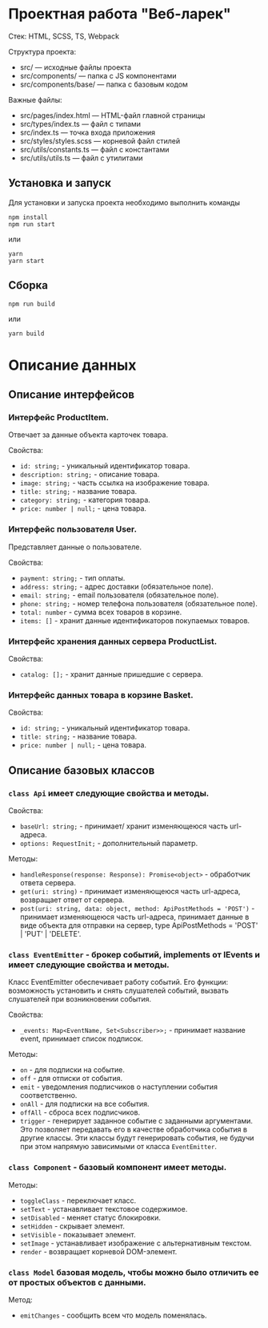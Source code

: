 # Проектная работа "Веб-ларек"

Стек: HTML, SCSS, TS, Webpack

Структура проекта:
- src/ — исходные файлы проекта
- src/components/ — папка с JS компонентами
- src/components/base/ — папка с базовым кодом

Важные файлы:
- src/pages/index.html — HTML-файл главной страницы
- src/types/index.ts — файл с типами
- src/index.ts — точка входа приложения
- src/styles/styles.scss — корневой файл стилей
- src/utils/constants.ts — файл с константами
- src/utils/utils.ts — файл с утилитами

## Установка и запуск
Для установки и запуска проекта необходимо выполнить команды

```
npm install
npm run start
```

или

```
yarn
yarn start
```
## Сборка

```
npm run build
```

или

```
yarn build
```

# Описание данных

## Описание интерфейсов

### Интерфейс ProductItem.
Отвечает за данные объекта карточек товара.

Свойства:
- `id: string;` - уникальный идентификатор товара.
- `description: string;` - описание товара.
- `image: string;` - часть ссылка на изображение товара.
- `title: string;` - название товара.
- `category: string;` - категория товара.
- `price: number | null;` - цена товара.

### Интерфейс пользователя User.
Представляет данные о пользователе.

Свойства:
- `payment: string;` - тип оплаты.
- `address: string;` - адрес доставки (обязательное поле).
- `email: string;` - email пользователя (обязательное поле).
- `phone: string;` - номер телефона пользователя (обязательное поле).
- `total: number` - сумма всех товаров в корзине.
- `items: []` - хранит данные идентификаторов покупаемых товаров.

### Интерфейс хранения данных сервера ProductList.

Свойства:
- `catalog: [];` - хранит данные пришедшие с сервера.

### Интерфейс данных товара в корзине Basket.

Свойства:
- `id: string;` - уникальный идентификатор товара.
- `title: string;` - название товара.
- `price: number | null;` - цена товара.

## Описание базовых классов

### `class Api` имеет следующие свойства и методы.

Свойства:
- `baseUrl: string;` - принимает/ хранит изменяющеюся часть url-адреса.
- `options: RequestInit;` - дополнительный параметр.

Методы:
- `handleResponse(response: Response): Promise<object>` - обработчик ответа сервера.
- `get(uri: string)` - принимает изменяющеюся часть url-адреса, возвращает ответ от сервера.
- `post(uri: string, data: object, method: ApiPostMethods = 'POST')` - принимает изменяющеюся часть url-адреса, принимает данные в виде объекта для отправки на сервер, type ApiPostMethods = 'POST' | 'PUT' | 'DELETE'.

### `class EventEmitter` - брокер событий, implements от IEvents и имеет следующие свойства и методы.

Класс EventEmitter обеспечивает работу событий. Его функции: возможность установить и снять слушателей событий, вызвать слушателей при возникновении события.

Свойства:
- `_events: Map<EventName, Set<Subscriber>>;` - принимает название event, принимает список подписок.

Методы:
- `on` - для подписки на событие.
- `off` - для отписки от события.
- `emit` - уведомления подписчиков о наступлении события соответственно.
- `onAll` - для подписки на все события.
- `offAll` - сброса всех подписчиков.
- `trigger` - генерирует заданное событие с заданными аргументами. Это позволяет передавать его в качестве обработчика события в другие классы. Эти классы будут генерировать события, не будучи при этом напрямую зависимыми от класса `EventEmitter`.

### `class Component` - базовый компонент имеет методы.

Методы:
- `toggleClass` - переключает класс.
- `setText` - устанавливает текстовое содержимое.
- `setDisabled` - меняет статус блокировки.
- `setHidden` - скрывает элемент.
- `setVisible` - показывает элемент.
- `setImage` - устанавливает изображение с альтернативным текстом.
- `render` - возвращает корневой DOM-элемент.

### `class Model` базовая модель, чтобы можно было отличить ее от простых объектов с данными.

Метод:
- `emitChanges` - сообщить всем что модель поменялась.